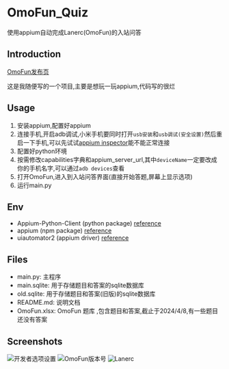 # OmoFun_Quiz

使用appium自动完成Lanerc(OmoFun)的入站问答

## Introduction

[OmoFun发布页](https://omoget.com/)

这是我随便写的一个项目,主要是想玩一玩appium,代码写的很烂

## Usage

1. 安装appium,配置好appium
2. 连接手机,开启adb调试,小米手机要同时打开`usb安装`和`usb调试(安全设置)`然后重启一下手机,可以先试试[appium inspector](https://github.com/appium/appium-inspector)能不能正常连接
3. 配置好python环境
4. 按需修改capabilities字典和appium_server_url,其中`deviceName`一定要改成你的手机名字,可以通过`adb devices`查看
5. 打开OmoFun,进入到入站问答界面(直接开始答题,屏幕上显示选项)
6. 运行main.py

## Env

- Appium-Python-Client (python package) [reference](https://appium.io/docs/zh/latest/quickstart/test-py/)
- appium (npm package) [reference](https://appium.io/docs/zh/latest/quickstart/install/)
- uiautomator2 (appium driver) [reference](https://appium.io/docs/zh/latest/quickstart/uiauto2-driver/)

## Files

- main.py: 主程序
- main.sqlite: 用于存储题目和答案的sqlite数据库
- old.sqlite: 用于存储题目和答案(旧版)的sqlite数据库
- README.md: 说明文档
- OmoFun.xlsx: OmoFun 题库 ,包含题目和答案,截止于2024/4/8,有一些题目还没有答案

## Screenshots

![开发者选项设置](/img/Screenshot_2024-04-09-08-59-09-932_com.android.se.jpg)
![OmoFun版本号](/img/Screenshot_2024-04-09-08-10-15-726_com.banshenghu.jpg)
![Lanerc](/img/Screenshot_2025-04-26-18-40-44-490_com.miui.secur.jpg)
